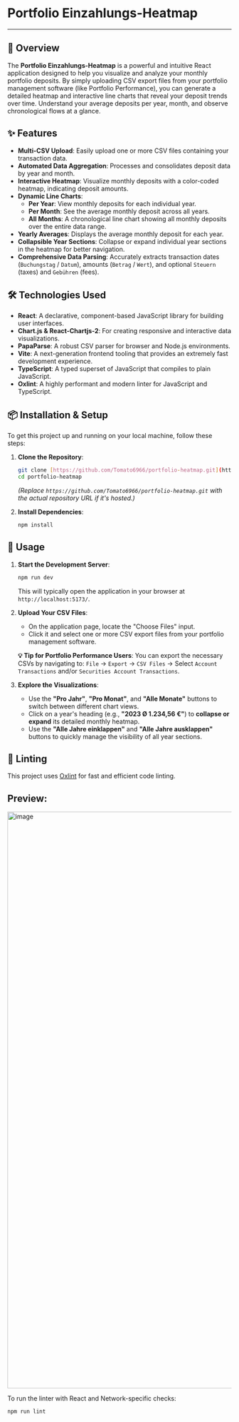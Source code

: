 # Portfolio Einzahlungs-Heatmap

---

## 🚀 Overview

The **Portfolio Einzahlungs-Heatmap** is a powerful and intuitive React application designed to help you visualize and analyze your monthly portfolio deposits. By simply uploading CSV export files from your portfolio management software (like Portfolio Performance), you can generate a detailed heatmap and interactive line charts that reveal your deposit trends over time. Understand your average deposits per year, month, and observe chronological flows at a glance.

## ✨ Features

* **Multi-CSV Upload**: Easily upload one or more CSV files containing your transaction data.
* **Automated Data Aggregation**: Processes and consolidates deposit data by year and month.
* **Interactive Heatmap**: Visualize monthly deposits with a color-coded heatmap, indicating deposit amounts.
* **Dynamic Line Charts**:
    * **Per Year**: View monthly deposits for each individual year.
    * **Per Month**: See the average monthly deposit across all years.
    * **All Months**: A chronological line chart showing all monthly deposits over the entire data range.
* **Yearly Averages**: Displays the average monthly deposit for each year.
* **Collapsible Year Sections**: Collapse or expand individual year sections in the heatmap for better navigation.
* **Comprehensive Data Parsing**: Accurately extracts transaction dates (`Buchungstag` / `Datum`), amounts (`Betrag` / `Wert`), and optional `Steuern` (taxes) and `Gebühren` (fees).

## 🛠️ Technologies Used

* **React**: A declarative, component-based JavaScript library for building user interfaces.
* **Chart.js & React-Chartjs-2**: For creating responsive and interactive data visualizations.
* **PapaParse**: A robust CSV parser for browser and Node.js environments.
* **Vite**: A next-generation frontend tooling that provides an extremely fast development experience.
* **TypeScript**: A typed superset of JavaScript that compiles to plain JavaScript.
* **Oxlint**: A highly performant and modern linter for JavaScript and TypeScript.

## 📦 Installation & Setup

To get this project up and running on your local machine, follow these steps:

1.  **Clone the Repository**:
    ```bash
    git clone [https://github.com/Tomato6966/portfolio-heatmap.git](https://github.com/Tomato6966/portfolio-heatmap.git)
    cd portfolio-heatmap
    ```
    *(Replace `https://github.com/Tomato6966/portfolio-heatmap.git` with the actual repository URL if it's hosted.)*

2.  **Install Dependencies**:
    ```bash
    npm install
    ```

## 🚀 Usage

1.  **Start the Development Server**:
    ```bash
    npm run dev
    ```
    This will typically open the application in your browser at `http://localhost:5173/`.

2.  **Upload Your CSV Files**:
    * On the application page, locate the "Choose Files" input.
    * Click it and select one or more CSV export files from your portfolio management software.

    **💡 Tip for Portfolio Performance Users**:
    You can export the necessary CSVs by navigating to:
    `File` → `Export` → `CSV Files` → Select `Account Transactions` and/or `Securities Account Transactions`.

3.  **Explore the Visualizations**:
    * Use the **"Pro Jahr"**, **"Pro Monat"**, and **"Alle Monate"** buttons to switch between different chart views.
    * Click on a year's heading (e.g., **"2023 Ø 1.234,56 €"**) to **collapse or expand** its detailed monthly heatmap.
    * Use the **"Alle Jahre einklappen"** and **"Alle Jahre ausklappen"** buttons to quickly manage the visibility of all year sections.

## 🧹 Linting

This project uses [Oxlint](https://oxlint.rs/) for fast and efficient code linting.

## Preview:

<img width="1042" height="1293" alt="image" src="https://github.com/user-attachments/assets/dbe4e717-986e-4763-bcea-6786b7d1a0fa" />


To run the linter with React and Network-specific checks:

```bash
npm run lint
